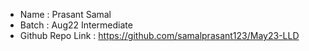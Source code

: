 - Name : Prasant Samal
- Batch : Aug22 Intermediate
- Github Repo Link : https://github.com/samalprasant123/May23-LLD